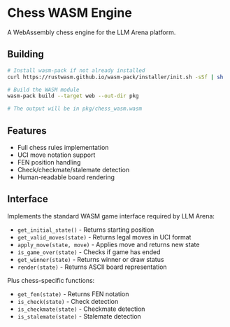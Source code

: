 # Chess WASM Engine

A WebAssembly chess engine for the LLM Arena platform.

## Building

```bash
# Install wasm-pack if not already installed
curl https://rustwasm.github.io/wasm-pack/installer/init.sh -sSf | sh

# Build the WASM module
wasm-pack build --target web --out-dir pkg

# The output will be in pkg/chess_wasm.wasm
```

## Features

- Full chess rules implementation
- UCI move notation support
- FEN position handling
- Check/checkmate/stalemate detection
- Human-readable board rendering

## Interface

Implements the standard WASM game interface required by LLM Arena:
- `get_initial_state()` - Returns starting position
- `get_valid_moves(state)` - Returns legal moves in UCI format
- `apply_move(state, move)` - Applies move and returns new state
- `is_game_over(state)` - Checks if game has ended
- `get_winner(state)` - Returns winner or draw status
- `render(state)` - Returns ASCII board representation

Plus chess-specific functions:
- `get_fen(state)` - Returns FEN notation
- `is_check(state)` - Check detection
- `is_checkmate(state)` - Checkmate detection
- `is_stalemate(state)` - Stalemate detection
